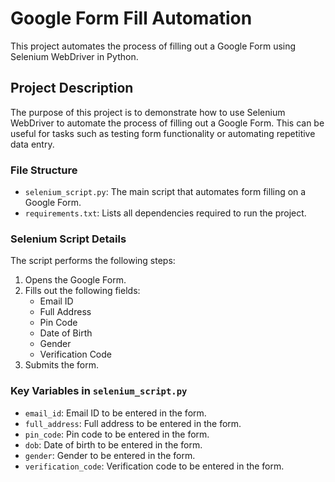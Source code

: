 # Google Form Fill Automation

This project automates the process of filling out a Google Form using Selenium WebDriver in Python.

## Project Description

The purpose of this project is to demonstrate how to use Selenium WebDriver to automate the process of filling out a Google Form. This can be useful for tasks such as testing form functionality or automating repetitive data entry.

### File Structure

- `selenium_script.py`: The main script that automates form filling on a Google Form.
- `requirements.txt`: Lists all dependencies required to run the project.

### Selenium Script Details

The script performs the following steps:

1. Opens the Google Form.
2. Fills out the following fields:
   - Email ID
   - Full Address
   - Pin Code
   - Date of Birth
   - Gender
   - Verification Code
3. Submits the form.

### Key Variables in `selenium_script.py`

- `email_id`: Email ID to be entered in the form.
- `full_address`: Full address to be entered in the form.
- `pin_code`: Pin code to be entered in the form.
- `dob`: Date of birth to be entered in the form.
- `gender`: Gender to be entered in the form.
- `verification_code`: Verification code to be entered in the form.


